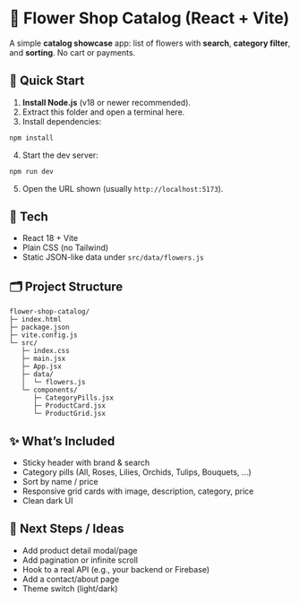 # 🌸 Flower Shop Catalog (React + Vite)

A simple **catalog showcase** app: list of flowers with **search**, **category filter**, and **sorting**. No cart or payments.

## 🚀 Quick Start

1) **Install Node.js** (v18 or newer recommended).
2) Extract this folder and open a terminal here.
3) Install dependencies:
```bash
npm install
```
4) Start the dev server:
```bash
npm run dev
```
5) Open the URL shown (usually `http://localhost:5173`).

## 🧱 Tech
- React 18 + Vite
- Plain CSS (no Tailwind)
- Static JSON-like data under `src/data/flowers.js`

## 🗂️ Project Structure
```text
flower-shop-catalog/
├─ index.html
├─ package.json
├─ vite.config.js
└─ src/
   ├─ index.css
   ├─ main.jsx
   ├─ App.jsx
   ├─ data/
   │  └─ flowers.js
   └─ components/
      ├─ CategoryPills.jsx
      ├─ ProductCard.jsx
      └─ ProductGrid.jsx
```

## ✨ What’s Included
- Sticky header with brand & search
- Category pills (All, Roses, Lilies, Orchids, Tulips, Bouquets, ...)
- Sort by name / price
- Responsive grid cards with image, description, category, price
- Clean dark UI

## 🧭 Next Steps / Ideas
- Add product detail modal/page
- Add pagination or infinite scroll
- Hook to a real API (e.g., your backend or Firebase)
- Add a contact/about page
- Theme switch (light/dark)